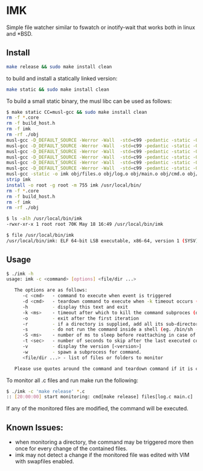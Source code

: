 IMK
============
Simple file watcher similar to fswatch or inotify-wait that works both in linux and *BSD.

Install
-------
```bash
make release && sudo make install clean
```

to build and install a statically linked version:
```bash
make static && sudo make install clean
```

To build a small static binary, the musl libc can be used as follows:
```bash
$ make static CC=musl-gcc && sudo make install clean
rm -f *.core
rm -f build_host.h
rm -f imk
rm -rf ./obj
musl-gcc -D_DEFAULT_SOURCE -Werror -Wall  -std=c99 -pedantic -static -O3 -o obj/files.o -c files.c
musl-gcc -D_DEFAULT_SOURCE -Werror -Wall  -std=c99 -pedantic -static -O3 -o obj/log.o -c log.c
musl-gcc -D_DEFAULT_SOURCE -Werror -Wall  -std=c99 -pedantic -static -O3 -o obj/main.o -c main.c
musl-gcc -D_DEFAULT_SOURCE -Werror -Wall  -std=c99 -pedantic -static -O3 -o obj/cmd.o -c cmd.c
musl-gcc -D_DEFAULT_SOURCE -Werror -Wall  -std=c99 -pedantic -static -O3 -o obj/cfg.o -c cfg.c
musl-gcc -D_DEFAULT_SOURCE -Werror -Wall  -std=c99 -pedantic -static -O3 -o obj/poll_linux.o -c compat/poll_linux.c
musl-gcc -static -o imk obj/files.o obj/log.o obj/main.o obj/cmd.o obj/cfg.o obj/poll_linux.o
strip imk
install -o root -g root -m 755 imk /usr/local/bin/
rm -f *.core
rm -f build_host.h
rm -f imk
rm -rf ./obj

$ ls -alh /usr/local/bin/imk
-rwxr-xr-x 1 root root 70K May 18 16:49 /usr/local/bin/imk

$ file /usr/local/bin/imk
/usr/local/bin/imk: ELF 64-bit LSB executable, x86-64, version 1 (SYSV), statically linked, stripped
```

Usage
-----
```bash
$ ./imk -h
usage: imk -c <command> [options] <file/dir ...>

   The options are as follows:
      -c <cmd>   - command to execute when event is triggered
      -d <cmd>   - teardown command to execute when -k timeout occurs (assumes -w)
      -h         - display this text and exit
      -k <ms>    - timeout after which to kill the command subproces (default - do not kill. Assumes -w.)
      -o         - exit after the first iteration
      -r         - if a directory is supplied, add all its sub-directories as well
      -s         - do not run the command inside a shell (eg. /bin/sh -c <cmd>)
      -S <ms>    - number of ms to sleep before reattaching in case of DELETE event (default 300)
      -t <sec>   - number of seconds to skip after the last executed command (default 0)
      -v         - display the version [<version>]
      -w         - spawn a subprocess for command.
      <file/dir ...> - list of files or folders to monitor

   Please use quotes around the command and teardown command if it is composed of multiple words
```

To monitor all .c files and run make run the following:

```bash
$ ./imk -c 'make release' *.c
:: [20:00:00] start monitoring: cmd[make release] files[log.c main.c]
```

If any of the monitored files are modified, the command will be executed.

Known Issues:
-------------
 - when monitoring a directory, the command may be triggered more then once for every change of the contained files.
 - imk may not detect a change if the monitored file was edited with VIM with swapfiles enabled.
